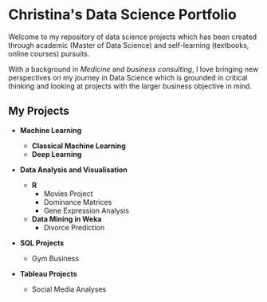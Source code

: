 # Christina's Data Science Portfolio
Welcome to my repository of data science projects which has been created through academic (Master of Data Science) and self-learning (textbooks, online courses) pursuits. 

With a background in *Medicine* and *business consulting*, I love bringing new perspectives on my journey in Data Science which is grounded in critical thinking and looking at projects with the larger business objective in mind.

## My Projects
* **Machine Learning**
  - **Classical Machine Learning**
  - **Deep Learning**
 
* **Data Analysis and Visualisation**
  - **R**
    - Movies Project
    - Dominance Matrices
    - Gene Expression Analysis
  - **Data Mining in Weka**
    - Divorce Prediction
* **SQL Projects**
    - Gym Business
* **Tableau Projects**
    - Social Media Analyses


